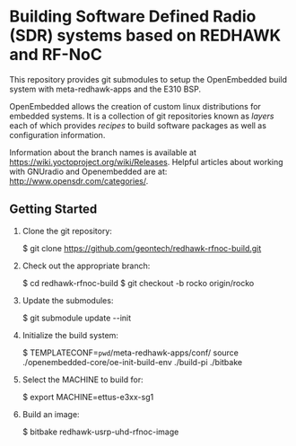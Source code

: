 Building Software Defined Radio (SDR) systems based on REDHAWK and RF-NoC
=============================================
This repository provides git submodules to setup the OpenEmbedded build system
with meta-redhawk-apps and the E310 BSP.

OpenEmbedded allows the creation of custom linux distributions for embedded
systems. It is a collection of git repositories known as *layers* each of
which provides *recipes* to build software packages as well as configuration
information.

Information about the branch names is available at
https://wiki.yoctoproject.org/wiki/Releases. Helpful articles about working
with GNUradio and Openembedded are at: http://www.opensdr.com/categories/.

Getting Started
---------------

1. Clone the git repository:

    $ git clone https://github.com/geontech/redhawk-rfnoc-build.git

2. Check out the appropriate branch:

    $ cd redhawk-rfnoc-build
    $ git checkout -b rocko origin/rocko

3. Update the submodules:

    $ git submodule update --init

4. Initialize the build system:

    $ TEMPLATECONF=`pwd`/meta-redhawk-apps/conf/ source ./openembedded-core/oe-init-build-env ./build-pi ./bitbake

5. Select the MACHINE to build for:

    $ export MACHINE=ettus-e3xx-sg1

6. Build an image:

    $ bitbake redhawk-usrp-uhd-rfnoc-image

